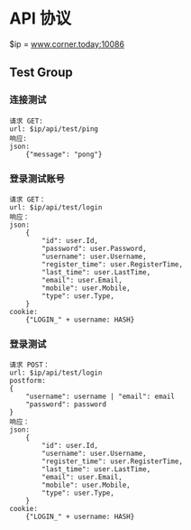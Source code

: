 # API 协议
$ip = www.corner.today:10086
## Test Group
### 连接测试
    请求 GET:
    url: $ip/api/test/ping
    响应:
    json:
        {"message": "pong"}
### 登录测试账号
    请求 GET：
    url: $ip/api/test/login
    响应：
    json:
        {
            "id": user.Id,
            "password": user.Password,
            "username": user.Username,
            "register_time": user.RegisterTime,
            "last_time": user.LastTime,
            "email": user.Email,
            "mobile": user.Mobile,
            "type": user.Type,
        }
    cookie:
        {"LOGIN_" + username: HASH}
### 登录测试
    请求 POST：
    url: $ip/api/test/login
    postform:
    {
        "username": username | "email": email
        "password": password
    }
    响应：
    json:
        {
            "id": user.Id,
            "username": user.Username,
            "register_time": user.RegisterTime,
            "last_time": user.LastTime,
            "email": user.Email,
            "mobile": user.Mobile,
            "type": user.Type,
        }
    cookie:
        {"LOGIN_" + username: HASH}
